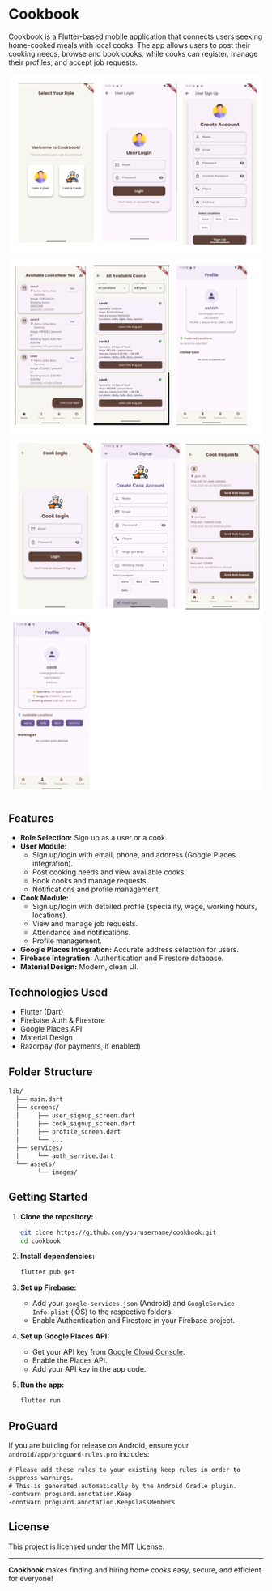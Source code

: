 # Cookbook

Cookbook is a Flutter-based mobile application that connects users seeking home-cooked meals with local cooks. The app allows users to post their cooking needs, browse and book cooks, while cooks can register, manage their profiles, and accept job requests.

![Home](1.png)
![Home](2.png)
![Home](3.png)
![Home](4.png)

## Features

- **Role Selection:** Sign up as a user or a cook.
- **User Module:**
  - Sign up/login with email, phone, and address (Google Places integration).
  - Post cooking needs and view available cooks.
  - Book cooks and manage requests.
  - Notifications and profile management.
- **Cook Module:**
  - Sign up/login with detailed profile (speciality, wage, working hours, locations).
  - View and manage job requests.
  - Attendance and notifications.
  - Profile management.
- **Google Places Integration:** Accurate address selection for users.
- **Firebase Integration:** Authentication and Firestore database.
- **Material Design:** Modern, clean UI.

## Technologies Used

- Flutter (Dart)
- Firebase Auth & Firestore
- Google Places API
- Material Design
- Razorpay (for payments, if enabled)

## Folder Structure

```
lib/
  ├── main.dart
  ├── screens/
  │     ├── user_signup_screen.dart
  │     ├── cook_signup_screen.dart
  │     ├── profile_screen.dart
  │     └── ...
  ├── services/
  │     └── auth_service.dart
  └── assets/
        └── images/
```

## Getting Started

1. **Clone the repository:**
   ```sh
   git clone https://github.com/yourusername/cookbook.git
   cd cookbook
   ```

2. **Install dependencies:**
   ```sh
   flutter pub get
   ```

3. **Set up Firebase:**
   - Add your `google-services.json` (Android) and `GoogleService-Info.plist` (iOS) to the respective folders.
   - Enable Authentication and Firestore in your Firebase project.

4. **Set up Google Places API:**
   - Get your API key from [Google Cloud Console](https://console.cloud.google.com/).
   - Enable the Places API.
   - Add your API key in the app code.

5. **Run the app:**
   ```sh
   flutter run
   ```

## ProGuard

If you are building for release on Android, ensure your `android/app/proguard-rules.pro` includes:

```
# Please add these rules to your existing keep rules in order to suppress warnings.
# This is generated automatically by the Android Gradle plugin.
-dontwarn proguard.annotation.Keep
-dontwarn proguard.annotation.KeepClassMembers
```

## License

This project is licensed under the MIT License.

---

**Cookbook** makes finding and hiring home cooks easy, secure, and efficient for everyone!
